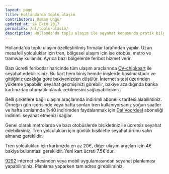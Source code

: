 ```yaml
---
layout: page
title: Hollanda'da toplu ulaşım
contributors: Osman Ungur
updated_at: 24 Ekim 2017
permalink: /nl/toplu-ulasim/
description: Hollanda'da toplu ulaşım ile seyahat konusunda pratik bilgiler
---
```


Hollanda'da toplu ulaşım özelleştirilmiş firmalar tarafından yapılır. Uzun mesafeli yolculuklar için tren, bölgesel ulaşım için ise otobüs, metro ve tramway kullanılır. Ayrıca bazı bölgelerde feribot hizmet verir. 

Bazı ücretli feribotlar haricinde tüm ulaşım araçlarında [OV-chipkaart](https://www.ov-chipkaart.nl) ile seyahat edebilirsiniz. Bu kart hem biniş hemde inişlerde basılmaktadır ve gittiğiniz uzaklığa göre bakiyenizden düşülür. İnternet sitesi üzerinden yükleme yapabilir, seyahat geçmişinizi görebilir, bakiye azaldığında banka kartınızdan otomatik olarak çekilmesini sağlayabilirsiniz.

Belli şirketlere bağlı ulaşım araçlarında indirimli abonelik tarifesi alabilirsiniz. Örneğin gün içerisinde veya hafta sonları tren kullanıyorsanız yoğun saatler ve hafta sonlarında %40 indirimden faydalanmak için [Dal Voordeel](https://www.ns.nl/en/season-tickets/dal-voordeel.html) aboneliği indirimli seyahat etmenizi sağlar. 

Genel olarak metrolarda ve bazı otobüslerde bisikletiniz ile ücretsiz seyahat edebilirsiniz. Tren yolculukları için günlük bisikletle seyahat ürünü satın almanız gereklidir. 

Tren yolculukları için kartınızda en az 20€, diğer ulaşım araçları için 4€ bakiye bulunması gereklidir. Yeni kart ücreti 7.5€'dur.

[9292](https://9292.nl) internet sitesinden veya mobil uygulamasından seyahat planlaması yapabilirsiniz. Planlama yaparken tam adres girebilirsiniz.
